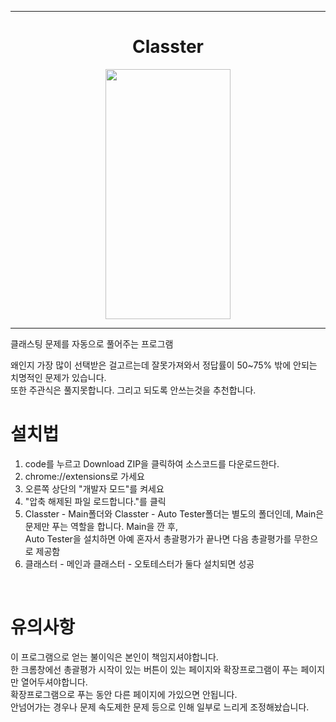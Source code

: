<hr>
<div align="center">
  <h1>Classter</h1>
	<img src="https://github.com/Tetr5/Classter/assets/166596134/12635dcc-e581-4491-b9bf-4c4533235722"  width="200" height="400">
  <hr>
</div>
클래스팅 문제를 자동으로 풀어주는 프로그램

왜인지 가장 많이 선택받은 걸고르는데 잘못가져와서 정답률이 50~75% 밖에 안되는 치명적인 문제가 있습니다.<br>또한 주관식은 풀지못합니다. 그리고 되도록 안쓰는것을 추천합니다.<br>

# 설치법 <br>
1. code를 누르고 Download ZIP을 클릭하여 소스코드를 다운로드한다.
2. chrome://extensions로 가세요
3. 오른쪽 상단의 "개발자 모드"를 켜세요
4. "압축 해제된 파일 로드합니다."를 클릭
5. Classter - Main폴더와 Classter - Auto Tester폴더는 별도의 폴더인데, Main은 문제만 푸는 역할을 합니다. Main을 깐 후,
<br>Auto Tester을 설치하면 아예 혼자서 총괄평가가 끝나면 다음 총괄평가를 무한으로 제공함
6. 클래스터 - 메인과 클래스터 - 오토테스터가 둘다 설치되면 성공
<br>

# 유의사항 <br>
이 프로그램으로 얻는 불이익은 본인이 책임지셔야합니다.<br>
한 크롬창에선 총괄평가 시작이 있는 버튼이 있는 페이지와 확장프로그램이 푸는 페이지만 열어두셔야합니다.<br>
확장프로그램으로 푸는 동안 다른 페이지에 가있으면 안됩니다.<br>
안넘어가는 경우나 문제 속도제한 문제 등으로 인해 일부로 느리게 조정해놨습니다.
